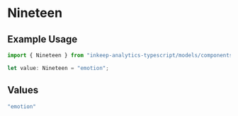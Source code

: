 # Nineteen

## Example Usage

```typescript
import { Nineteen } from "inkeep-analytics-typescript/models/components";

let value: Nineteen = "emotion";
```

## Values

```typescript
"emotion"
```